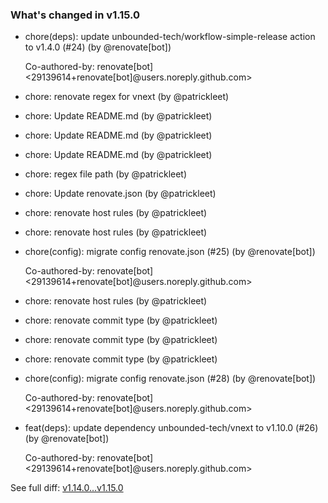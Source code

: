 ### What's changed in v1.15.0

* chore(deps): update unbounded-tech/workflow-simple-release action to v1.4.0 (#24) (by @renovate[bot])

  Co-authored-by: renovate[bot] <29139614+renovate[bot]@users.noreply.github.com>
* chore: renovate regex for vnext (by @patrickleet)
* chore: Update README.md (by @patrickleet)
* chore: Update README.md (by @patrickleet)
* chore: Update README.md (by @patrickleet)
* chore: regex file path (by @patrickleet)
* chore: Update renovate.json (by @patrickleet)
* chore: renovate host rules (by @patrickleet)
* chore: renovate host rules (by @patrickleet)
* chore(config): migrate config renovate.json (#25) (by @renovate[bot])

  Co-authored-by: renovate[bot] <29139614+renovate[bot]@users.noreply.github.com>
* chore: renovate host rules (by @patrickleet)
* chore: renovate commit type (by @patrickleet)
* chore: renovate commit type (by @patrickleet)
* chore: renovate commit type (by @patrickleet)
* chore(config): migrate config renovate.json (#28) (by @renovate[bot])

  Co-authored-by: renovate[bot] <29139614+renovate[bot]@users.noreply.github.com>
* feat(deps): update dependency unbounded-tech/vnext to v1.10.0 (#26) (by @renovate[bot])

  Co-authored-by: renovate[bot] <29139614+renovate[bot]@users.noreply.github.com>


See full diff: [v1.14.0...v1.15.0](https://github.com/unbounded-tech/workflow-vnext-tag/compare/v1.14.0...v1.15.0)
